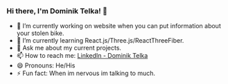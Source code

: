 ### Hi there, I'm Dominik Telka! 👋

- 🔭 I’m currently working on website when you can put information about your stolen bike.
- 🌱 I’m currently learning React.js/Three.js/ReactThreeFiber.
- 💬 Ask me about my current projects.
- 📫 How to reach me: [LinkedIn - Dominik Telka](https://www.linkedin.com/in/dominik-telka-203102183/)
- 😄 Pronouns: He/His
- ⚡ Fun fact: When im nervous im talking to much.
